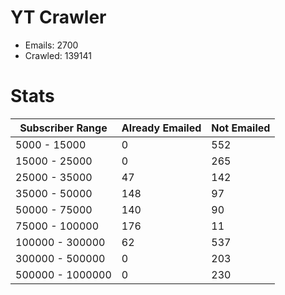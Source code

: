 # YT Crawler
- Emails: 2700
- Crawled: 139141

# Stats
| Subscriber Range  | Already Emailed | Not Emailed |
|-------|-------|-------|
| 5000 - 15000 | 0 | 552 |
| 15000 - 25000 | 0 | 265 |
| 25000 - 35000 | 47 | 142 |
| 35000 - 50000 | 148 | 97 |
| 50000 - 75000 | 140 | 90 |
| 75000 - 100000 | 176 | 11 |
| 100000 - 300000 | 62 | 537 |
| 300000 - 500000 | 0 | 203 |
| 500000 - 1000000 | 0 | 230 |
